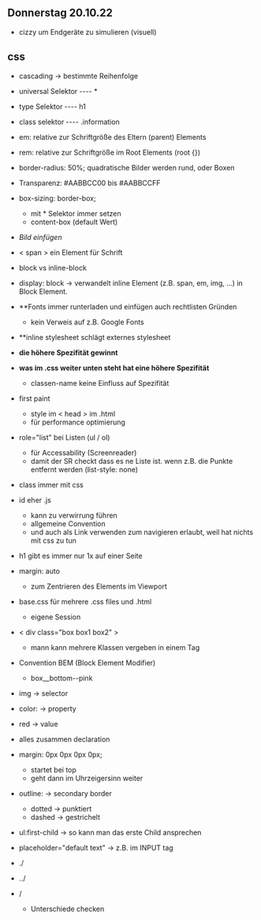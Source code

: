 ## Donnerstag 20.10.22

- cizzy um Endgeräte zu simulieren (visuell)

## css

- cascading -> bestimmte Reihenfolge

- universal Selektor  ---- *
- type Selektor ----  h1
- class selektor ---- .information

- em: relative zur Schriftgröße des Eltern (parent) Elements
- rem: relative zur Schriftgröße im Root Elements (root {})

- border-radius: 50%; quadratische Bilder werden rund, oder Boxen

- Transparenz: #AABBCC00 bis #AABBCCFF

- box-sizing: border-box;
	- mit * Selektor immer setzen
	- content-box (default Wert)
- *Bild einfügen* 

- < span > ein Element für Schrift
- block vs inline-block
- display: block -> verwandelt inline Element (z.B. span, em, img, ...) in Block Element.

- **Fonts immer runterladen und einfügen auch rechtlisten Gründen
	- kein Verweis auf z.B. Google Fonts

- **inline stylesheet schlägt externes stylesheet
- **die höhere Spezifität gewinnt**
- **was im .css weiter unten steht hat eine höhere Spezifität**
	- classen-name keine Einfluss auf Spezifität

- first paint
	- style im < head > im .html
	- für performance optimierung

- role="list" bei Listen (ul / ol)
	- für Accessability (Screenreader)
	- damit der SR checkt dass es ne Liste ist. wenn z.B. die Punkte entfernt werden (list-style: none)
	
- class immer mit css
- id eher .js
	- kann zu verwirrung führen
	- allgemeine Convention 
	- und auch als Link verwenden zum navigieren erlaubt, weil hat nichts mit css zu tun

- h1 gibt es immer nur 1x auf einer Seite

- margin: auto
	- zum Zentrieren des Elements im Viewport

- base.css für mehrere .css files und .html
	- eigene Session

- < div class="box box1 box2" >
	- mann kann mehrere Klassen vergeben in einem Tag

- Convention BEM (Block Element Modifier)
	- box__bottom--pink

- img -> selector
- color: -> property
- red -> value
- alles zusammen declaration

- margin: 0px 0px 0px 0px;
	- startet bei top
	- geht dann im Uhrzeigersinn weiter

- outline: -> secondary border
	- dotted -> punktiert
	- dashed -> gestrichelt

- ul:first-child -> so kann man das erste Child ansprechen

- placeholder="default text" -> z.B. im INPUT tag

- ./ 
- ../
- / 
	- Unterschiede checken